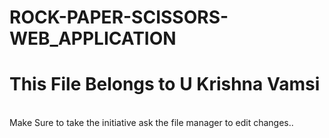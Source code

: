 # ROCK-PAPER-SCISSORS-WEB_APPLICATION
<h1>This File Belongs to U Krishna Vamsi</h1>
<br>
Make Sure to take the initiative ask the file manager to edit changes..
